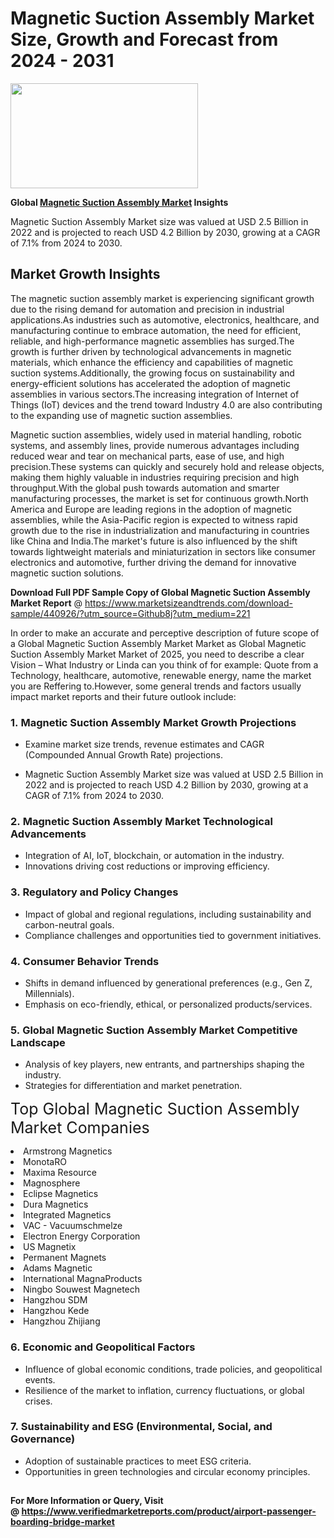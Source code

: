 <H1>Magnetic Suction Assembly Market Size, Growth and Forecast from 2024 - 2031</H1><img class="aligncenter size-medium wp-image-584254" src="https://thirdeyenews.in/wp-content/uploads/2024/09/Global-Market-Research-300x168.jpeg" alt="" width="300" height="168" /><p><strong>Global&nbsp;<a href="https://www.marketsizeandtrends.com/download-sample/440926/?utm_source=Github8j?utm_medium=221">Magnetic Suction Assembly Market</a> Insights</strong></p><p>Magnetic Suction Assembly Market size was valued at USD 2.5 Billion in 2022 and is projected to reach USD 4.2 Billion by 2030, growing at a CAGR of 7.1% from 2024 to 2030.</p><p><h2>Market Growth Insights</h2> <p>The magnetic suction assembly market is experiencing significant growth due to the rising demand for automation and precision in industrial applications.As industries such as automotive, electronics, healthcare, and manufacturing continue to embrace automation, the need for efficient, reliable, and high-performance magnetic assemblies has surged.The growth is further driven by technological advancements in magnetic materials, which enhance the efficiency and capabilities of magnetic suction systems.Additionally, the growing focus on sustainability and energy-efficient solutions has accelerated the adoption of magnetic assemblies in various sectors.The increasing integration of Internet of Things (IoT) devices and the trend toward Industry 4.0 are also contributing to the expanding use of magnetic suction assemblies. </p> <p>Magnetic suction assemblies, widely used in material handling, robotic systems, and assembly lines, provide numerous advantages including reduced wear and tear on mechanical parts, ease of use, and high precision.These systems can quickly and securely hold and release objects, making them highly valuable in industries requiring precision and high throughput.With the global push towards automation and smarter manufacturing processes, the market is set for continuous growth.North America and Europe are leading regions in the adoption of magnetic assemblies, while the Asia-Pacific region is expected to witness rapid growth due to the rise in industrialization and manufacturing in countries like China and India.The market's future is also influenced by the shift towards lightweight materials and miniaturization in sectors like consumer electronics and automotive, further driving the demand for innovative magnetic suction solutions.</p><p><span class=""><strong>Download Full PDF Sample Copy of Global Magnetic Suction Assembly Market Report</strong> @ <a href="https://www.marketsizeandtrends.com/download-sample/440926/?utm_source=Github8j?utm_medium=221" target="_blank">https://www.marketsizeandtrends.com/download-sample/440926/?utm_source=Github8j?utm_medium=221</a></span></p><p>In order to make an accurate and perceptive description of future scope of a Global&nbsp;Magnetic Suction Assembly Market Market as Global&nbsp;Magnetic Suction Assembly Market Market of 2025, you need to describe a clear Vision &ndash; What Industry or Linda can you think of for example: Quote from a Technology, healthcare, automotive, renewable energy, name the market you are Reffering to.However, some general trends and factors usually impact market reports and their future outlook include:</p><h3>1.&nbsp;<strong>Magnetic Suction Assembly Market Growth Projections</strong></h3><ul><li>Examine market size trends, revenue estimates and CAGR (Compounded Annual Growth Rate) projections.</li><li><p>Magnetic Suction Assembly Market size was valued at USD 2.5 Billion in 2022 and is projected to reach USD 4.2 Billion by 2030, growing at a CAGR of 7.1% from 2024 to 2030.</p></li></ul><h3>2.&nbsp;<strong>Magnetic Suction Assembly Market Technological Advancements</strong></h3><ul><li>Integration of AI, IoT, blockchain, or automation in the industry.</li><li>Innovations driving cost reductions or improving efficiency.</li></ul><h3>3.&nbsp;<strong>Regulatory and Policy Changes</strong></h3><ul><li>Impact of global and regional regulations, including sustainability and carbon-neutral goals.</li><li>Compliance challenges and opportunities tied to government initiatives.</li></ul><h3>4.&nbsp;<strong>Consumer Behavior Trends</strong></h3><ul><li>Shifts in demand influenced by generational preferences (e.g., Gen Z, Millennials).</li><li>Emphasis on eco-friendly, ethical, or personalized products/services.</li></ul><h3>5.&nbsp;<strong>Global Magnetic Suction Assembly Market Competitive Landscape</strong></h3><ul><li>Analysis of key players, new entrants, and partnerships shaping the industry.</li><li>Strategies for differentiation and market penetration.</li></ul><p data-pm-slice="1 1 []"><span style="color: inherit; font-family: inherit; font-size: 25px;">Top Global Magnetic Suction Assembly Market Companies</span></p><div class="" data-test-id=""><p><li>Armstrong Magnetics</li><li> MonotaRO</li><li> Maxima Resource</li><li> Magnosphere</li><li> Eclipse Magnetics</li><li> Dura Magnetics</li><li> Integrated Magnetics</li><li> VAC - Vacuumschmelze</li><li> Electron Energy Corporation</li><li> US Magnetix</li><li> Permanent Magnets</li><li> Adams Magnetic</li><li> International MagnaProducts</li><li> Ningbo Souwest Magnetech</li><li> Hangzhou SDM</li><li> Hangzhou Kede</li><li> Hangzhou Zhijiang</li></p></div><h3>6.&nbsp;<strong>Economic and Geopolitical Factors</strong></h3><ul><li>Influence of global economic conditions, trade policies, and geopolitical events.</li><li>Resilience of the market to inflation, currency fluctuations, or global crises.</li></ul><h3>7.&nbsp;<strong>Sustainability and ESG (Environmental, Social, and Governance)</strong></h3><ul><li>Adoption of sustainable practices to meet ESG criteria.</li><li>Opportunities in green technologies and circular economy principles.</li></ul><h2><strong style="font-size: 14px;">For More Information or Query, Visit @&nbsp;</strong><a style="background-color: #ffffff; font-size: 14px;" href="https://www.marketsizeandtrends.com/report/magnetic-suction-assembly-market/" target="_blank">https://www.verifiedmarketreports.com/product/airport-passenger-boarding-bridge-market</a></h2>